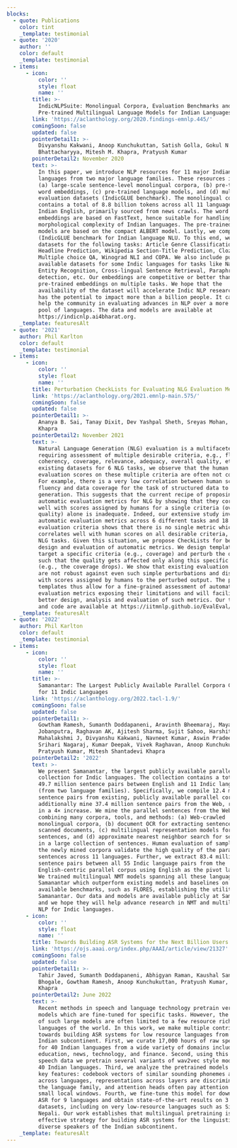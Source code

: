 ```yaml
---
blocks:
  - quote: Publications
    color: tint
    _template: testimonial
  - quote: '2020'
    author: ''
    color: default
    _template: testimonial
  - items:
      - icon:
          color: ''
          style: float
          name: ''
        title: >-
          IndicNLPSuite: Monolingual Corpora, Evaluation Benchmarks and
          Pre-trained Multilingual Language Models for Indian Languages
        link: 'https://aclanthology.org/2020.findings-emnlp.445/'
        comingSoon: false
        updated: false
        pointerDetail1: >-
          Divyanshu Kakwani, Anoop Kunchukuttan, Satish Golla, Gokul N.C., Avik
          Bhattacharyya, Mitesh M. Khapra, Pratyush Kumar
        pointerDetail2: November 2020
        text: >-
          In this paper, we introduce NLP resources for 11 major Indian
          languages from two major language families. These resources include:
          (a) large-scale sentence-level monolingual corpora, (b) pre-trained
          word embeddings, (c) pre-trained language models, and (d) multiple NLU
          evaluation datasets (IndicGLUE benchmark). The monolingual corpora
          contains a total of 8.8 billion tokens across all 11 languages and
          Indian English, primarily sourced from news crawls. The word
          embeddings are based on FastText, hence suitable for handling
          morphological complexity of Indian languages. The pre-trained language
          models are based on the compact ALBERT model. Lastly, we compile the
          (IndicGLUE benchmark for Indian language NLU. To this end, we create
          datasets for the following tasks: Article Genre Classification,
          Headline Prediction, Wikipedia Section-Title Prediction, Cloze-style
          Multiple choice QA, Winograd NLI and COPA. We also include publicly
          available datasets for some Indic languages for tasks like Named
          Entity Recognition, Cross-lingual Sentence Retrieval, Paraphrase
          detection, etc. Our embeddings are competitive or better than existing
          pre-trained embeddings on multiple tasks. We hope that the
          availability of the dataset will accelerate Indic NLP research which
          has the potential to impact more than a billion people. It can also
          help the community in evaluating advances in NLP over a more diverse
          pool of languages. The data and models are available at
          https://indicnlp.ai4bharat.org.
    _template: featuresAlt
  - quote: '2021'
    author: Phil Karlton
    color: default
    _template: testimonial
  - items:
      - icon:
          color: ''
          style: float
          name: ''
        title: Perturbation CheckLists for Evaluating NLG Evaluation Metrics
        link: 'https://aclanthology.org/2021.emnlp-main.575/'
        comingSoon: false
        updated: false
        pointerDetail1: >-
          Ananya B. Sai, Tanay Dixit, Dev Yashpal Sheth, Sreyas Mohan, Mitesh M.
          Khapra
        pointerDetail2: November 2021
        text: >-
          Natural Language Generation (NLG) evaluation is a multifaceted task
          requiring assessment of multiple desirable criteria, e.g., fluency,
          coherency, coverage, relevance, adequacy, overall quality, etc. Across
          existing datasets for 6 NLG tasks, we observe that the human
          evaluation scores on these multiple criteria are often not correlated.
          For example, there is a very low correlation between human scores on
          fluency and data coverage for the task of structured data to text
          generation. This suggests that the current recipe of proposing new
          automatic evaluation metrics for NLG by showing that they correlate
          well with scores assigned by humans for a single criteria (overall
          quality) alone is inadequate. Indeed, our extensive study involving 25
          automatic evaluation metrics across 6 different tasks and 18 different
          evaluation criteria shows that there is no single metric which
          correlates well with human scores on all desirable criteria, for most
          NLG tasks. Given this situation, we propose CheckLists for better
          design and evaluation of automatic metrics. We design templates which
          target a specific criteria (e.g., coverage) and perturb the output
          such that the quality gets affected only along this specific criteria
          (e.g., the coverage drops). We show that existing evaluation metrics
          are not robust against even such simple perturbations and disagree
          with scores assigned by humans to the perturbed output. The proposed
          templates thus allow for a fine-grained assessment of automatic
          evaluation metrics exposing their limitations and will facilitate
          better design, analysis and evaluation of such metrics. Our templates
          and code are available at https://iitmnlp.github.io/EvalEval/
    _template: featuresAlt
  - quote: '2022'
    author: Phil Karlton
    color: default
    _template: testimonial
  - items:
      - icon:
          color: ''
          style: float
          name: ''
        title: >-
          Samanantar: The Largest Publicly Available Parallel Corpora Collection
          for 11 Indic Languages
        link: 'https://aclanthology.org/2022.tacl-1.9/'
        comingSoon: false
        updated: false
        pointerDetail1: >-
          Gowtham Ramesh, Sumanth Doddapaneni, Aravinth Bheemaraj, Mayank
          Jobanputra, Raghavan AK, Ajitesh Sharma, Sujit Sahoo, Harshita Diddee,
          Mahalakshmi J, Divyanshu Kakwani, Navneet Kumar, Aswin Pradeep,
          Srihari Nagaraj, Kumar Deepak, Vivek Raghavan, Anoop Kunchukuttan,
          Pratyush Kumar, Mitesh Shantadevi Khapra
        pointerDetail2: '2022'
        text: >-
          We present Samanantar, the largest publicly available parallel corpora
          collection for Indic languages. The collection contains a total of
          49.7 million sentence pairs between English and 11 Indic languages
          (from two language families). Specifically, we compile 12.4 million
          sentence pairs from existing, publicly available parallel corpora, and
          additionally mine 37.4 million sentence pairs from the Web, resulting
          in a 4× increase. We mine the parallel sentences from the Web by
          combining many corpora, tools, and methods: (a) Web-crawled
          monolingual corpora, (b) document OCR for extracting sentences from
          scanned documents, (c) multilingual representation models for aligning
          sentences, and (d) approximate nearest neighbor search for searching
          in a large collection of sentences. Human evaluation of samples from
          the newly mined corpora validate the high quality of the parallel
          sentences across 11 languages. Further, we extract 83.4 million
          sentence pairs between all 55 Indic language pairs from the
          English-centric parallel corpus using English as the pivot language.
          We trained multilingual NMT models spanning all these languages on
          Samanantar which outperform existing models and baselines on publicly
          available benchmarks, such as FLORES, establishing the utility of
          Samanantar. Our data and models are available publicly at Samanantar
          and we hope they will help advance research in NMT and multilingual
          NLP for Indic languages.
      - icon:
          color: ''
          style: float
          name: ''
        title: Towards Building ASR Systems for the Next Billion Users
        link: 'https://ojs.aaai.org/index.php/AAAI/article/view/21327'
        comingSoon: false
        updated: false
        pointerDetail1: >-
          Tahir Javed, Sumanth Doddapaneni, Abhigyan Raman, Kaushal Santosh
          Bhogale, Gowtham Ramesh, Anoop Kunchukuttan, Pratyush Kumar, Mitesh M.
          Khapra
        pointerDetail2: June 2022
        text: >-
          Recent methods in speech and language technology pretrain very large
          models which are fine-tuned for specific tasks. However, the benefits
          of such large models are often limited to a few resource rich
          languages of the world. In this work, we make multiple contributions
          towards building ASR systems for low resource languages from the
          Indian subcontinent. First, we curate 17,000 hours of raw speech data
          for 40 Indian languages from a wide variety of domains including
          education, news, technology, and finance. Second, using this raw
          speech data we pretrain several variants of wav2vec style models for
          40 Indian languages. Third, we analyze the pretrained models to find
          key features: codebook vectors of similar sounding phonemes are shared
          across languages, representations across layers are discriminative of
          the language family, and attention heads often pay attention within
          small local windows. Fourth, we fine-tune this model for downstream
          ASR for 9 languages and obtain state-of-the-art results on 3 public
          datasets, including on very low-resource languages such as Sinhala and
          Nepali. Our work establishes that multilingual pretraining is an
          effective strategy for building ASR systems for the linguistically
          diverse speakers of the Indian subcontinent.
    _template: featuresAlt
---
```


